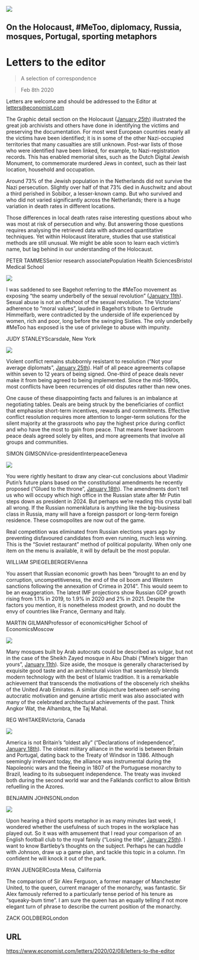 ![](./images/20200125_GDP304_0.jpg)

## On the Holocaust, #MeToo, diplomacy, Russia, mosques, Portugal, sporting metaphors

# Letters to the editor

> A selection of correspondence

> Feb 8th 2020

Letters are welcome and should be addressed to the Editor at [letters@economist.com](https://www.economist.com/mailto:letters@economist.com)

The Graphic detail section on the Holocaust ([January 25th](https://www.economist.com//graphic-detail/2020/01/25/archivists-are-racing-to-identify-every-jewish-holocaust-victim)) illustrated the great job archivists and others have done in identifying the victims and preserving the documentation. For most west European countries nearly all the victims have been identified; it is in some of the other Nazi-occupied territories that many casualties are still unknown. Post-war lists of those who were identified have been linked, for example, to Nazi-registration records. This has enabled memorial sites, such as the Dutch Digital Jewish Monument, to commemorate murdered Jews in context, such as their last location, household and occupation.

Around 73% of the Jewish population in the Netherlands did not survive the Nazi persecution. Slightly over half of that 73% died in Auschwitz and about a third perished in Sobibor, a lesser-known camp. But who survived and who did not varied significantly across the Netherlands; there is a huge variation in death rates in different locations.

Those differences in local death rates raise interesting questions about who was most at risk of persecution and why. But answering those questions requires analysing the retrieved data with advanced quantitative techniques. Yet within Holocaust literature, studies that use statistical methods are still unusual. We might be able soon to learn each victim’s name, but lag behind in our understanding of the Holocaust.

PETER TAMMESSenior research associatePopulation Health SciencesBristol Medical School



![](./images/20200111_BRD000.jpg)

I was saddened to see Bagehot referring to the #MeToo movement as exposing “the seamy underbelly of the sexual revolution” ([January 11th](https://www.economist.com//britain/2020/01/11/gertrude-himmelfarb-and-the-politics-of-virtue)). Sexual abuse is not an offshoot of the sexual revolution. The Victorians’ adherence to “moral values”, lauded in Bagehot’s tribute to Gertrude Himmelfarb, were contradicted by the underside of life experienced by women, rich and poor, long before the swinging Sixties. The only underbelly #MeToo has exposed is the use of privilege to abuse with impunity.

JUDY STANLEYScarsdale, New York



![](./images/20200125_IRD001.jpg)

Violent conflict remains stubbornly resistant to resolution (“Not your average diplomats”, [January 25th](https://www.economist.com//international/2020/01/23/conflict-resolution-relies-increasingly-on-diplomatic-back-channels)). Half of all peace agreements collapse within seven to 12 years of being signed. One-third of peace deals never make it from being agreed to being implemented. Since the mid-1990s, most conflicts have been recurrences of old disputes rather than new ones.

One cause of these disappointing facts and failures is an imbalance at negotiating tables. Deals are being struck by the beneficiaries of conflict that emphasise short-term incentives, rewards and commitments. Effective conflict resolution requires more attention to longer-term solutions for the silent majority at the grassroots who pay the highest price during conflict and who have the most to gain from peace. That means fewer backroom peace deals agreed solely by elites, and more agreements that involve all groups and communities.

SIMON GIMSONVice-presidentInterpeaceGeneva



![](./images/20200118_LDP501_0.jpg)

You were rightly hesitant to draw any clear-cut conclusions about Vladimir Putin’s future plans based on the constitutional amendments he recently proposed (“Glued to the throne”, [January 18th](https://www.economist.com//leaders/2020/01/16/how-vladimir-putin-is-preparing-to-rule-for-ever)). The amendments don’t tell us who will occupy which high office in the Russian state after Mr Putin steps down as president in 2024. But perhaps we’re reading this crystal ball all wrong. If the Russian nomenklatura is anything like the big-business class in Russia, many will have a foreign passport or long-term foreign residence. These cosmopolites are now out of the game.

Real competition was eliminated from Russian elections years ago by preventing disfavoured candidates from even running, much less winning. This is the “Soviet restaurant” method of political popularity. When only one item on the menu is available, it will by default be the most popular.

WILLIAM SPIEGELBERGERVienna

You assert that Russian economic growth has been “brought to an end by corruption, uncompetitiveness, the end of the oil boom and Western sanctions following the annexation of Crimea in 2014”. This would seem to be an exaggeration. The latest IMF projections show Russian GDP growth rising from 1.1% in 2019, to 1.9% in 2020 and 2% in 2021. Despite the factors you mention, it is nonetheless modest growth, and no doubt the envy of countries like France, Germany and Italy.

MARTIN GILMANProfessor of economicsHigher School of EconomicsMoscow



![](./images/20200111_MAP001.jpg)

Many mosques built by Arab autocrats could be described as vulgar, but not in the case of the Sheikh Zayed mosque in Abu Dhabi (“Mine’s bigger than yours”, [January 11th](https://www.economist.com//middle-east-and-africa/2020/01/09/why-muslim-leaders-like-building-grand-mosques)). Size aside, the mosque is generally characterised by exquisite good taste and an architectural vision that seamlessly blends modern technology with the best of Islamic tradition. It is a remarkable achievement that transcends the motivations of the obscenely rich sheikhs of the United Arab Emirates. A similar disjuncture between self-serving autocratic motivation and genuine artistic merit was also associated with many of the celebrated architectural achievements of the past. Think Angkor Wat, the Alhambra, the Taj Mahal.

REG WHITAKERVictoria, Canada



![](./images/20200118_BRP001_0.jpg)

America is not Britain’s “oldest ally” (“Declarations of independence”, [January 18th](https://www.economist.com//britain/2020/01/16/johnson-trump-and-the-future-of-the-atlantic-alliance)). The oldest military alliance in the world is between Britain and Portugal, dating back to the Treaty of Windsor in 1386. Although seemingly irrelevant today, the alliance was instrumental during the Napoleonic wars and the fleeing in 1807 of the Portuguese monarchy to Brazil, leading to its subsequent independence. The treaty was invoked both during the second world war and the Falklands conflict to allow British refuelling in the Azores.

BENJAMIN JOHNSONLondon



![](./images/20200125_BRP001.jpg)

Upon hearing a third sports metaphor in as many minutes last week, I wondered whether the usefulness of such tropes in the workplace has played out. So it was with amusement that I read your comparison of an English football club to the royal family (“Losing the title”, [January 25th](https://www.economist.com//britain/2020/01/25/the-remarkable-similarities-between-queen-elizabeth-and-alex-ferguson)). I want to know Bartleby’s thoughts on the subject. Perhaps he can huddle with Johnson, draw up a game plan, and tackle this topic in a column. I’m confident he will knock it out of the park.

RYAN JUENGERCosta Mesa, California

The comparison of Sir Alex Ferguson, a former manager of Manchester United, to the queen, current manager of the monarchy, was fantastic. Sir Alex famously referred to a particularly tense period of his tenure as “squeaky-bum time”. I am sure the queen has an equally telling if not more elegant turn of phrase to describe the current position of the monarchy.

ZACK GOLDBERGLondon

## URL

https://www.economist.com/letters/2020/02/08/letters-to-the-editor
